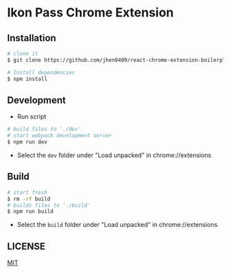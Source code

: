 # Ikon Pass Chrome Extension

## Installation

```bash
# clone it
$ git clone https://github.com/jhen0409/react-chrome-extension-boilerplate.git

# Install dependencies
$ npm install
```

## Development

- Run script

```bash
# build files to './dev'
# start webpack development server
$ npm run dev
```

- Select the `dev` folder under "Load unpacked" in chrome://extensions

## Build

```bash
# start fresh
$ rm -rf build
# builds files to './build'
$ npm run build
```

- Select the `build` folder under "Load unpacked" in chrome://extensions

## LICENSE

[MIT](LICENSE)
